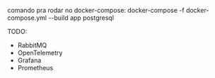 comando pra rodar no docker-compose: docker-compose -f docker-compose.yml --build app postgresql

TODO:

- RabbitMQ
- OpenTelemetry
- Grafana
- Prometheus
